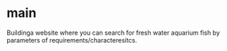 # main
Buildinga website where you can search for fresh water aquarium fish by parameters of requirements/characteresitcs.
